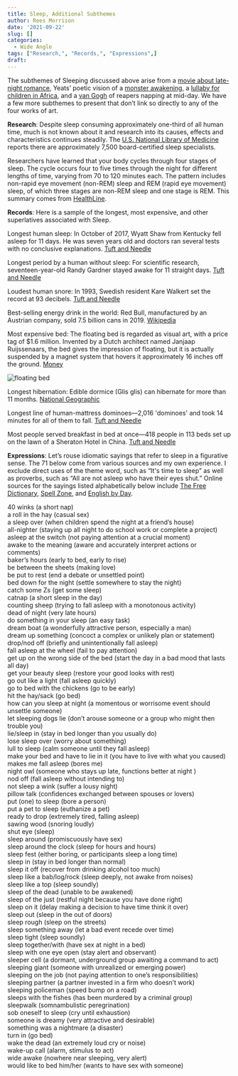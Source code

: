 ```yaml
---
title: Sleep, Additional Subthemes
author: Rees Morrison
date: '2021-09-22'
slug: []
categories:
  - Wide Angle
tags: ["Research,", "Records,", "Expressions",]
draft:
---
```


The subthemes of Sleeping discussed above arise from a [movie about late-night romance](https://themesfromart.com/post/2021-09-22-sleep-from-sleepless-in-seattle-a-movie-starring-tom-hanks-and-meg-ryan/sleepsleepless/), Yeats’ poetic vision of a [monster awakening](https://themesfromart.com/post/2021-09-22-sleep-from-the-second-coming-a-poem-by-william-butler-yeats/sleepsecond/), a [lullaby for children in Africa](https://themesfromart.com/post/2021-09-22-sleep-from-the-lion-sleeps-tonight-a-song-by-the-tokens/sleeplion/), and a [van Gogh](https://themesfromart.com/post/2021-09-22-sleep-from-the-siesta-a-painting-by-vincent-van-gogh/sleepsiesta/) of reapers napping at mid-day.   We have a few more subthemes to present that don’t link so directly to any of the four works of art.

<!--more-->

**Research**:  Despite sleep consuming approximately one-third of all human time, much is not known about it and research into its causes, effects and characteristics continues steadily.  The [U.S. National Library of Medicine](https://www.ncbi.nlm.nih.gov/pmc/articles/PMC5181604) reports there are approximately 7,500 board-certified sleep specialists. 

Researchers have learned that your body cycles through four stages of sleep. The cycle occurs four to five times through the night for different lengths of time, varying from 70 to 120 minutes each.   The pattern includes non-rapid eye movement (non-REM) sleep and REM (rapid eye movement) sleep, of which three stages are non-REM sleep and one stage is REM.  This summary comes from [HealthLine](https://www.healthline.com/health/why-do-we-sleep#what-happens-during-sleep).

**Records**:   Here is a sample of the longest, most expensive, and other superlatives associated with Sleep.  

Longest human sleep:  In October of 2017, Wyatt Shaw from Kentucky fell asleep for 11 days.  He was seven years old and doctors ran several tests with no conclusive explanations.  [Tuft and Needle](https://www.tuftandneedle.com/resources/whats-the-longest-someone-has-slept-tuft-needle/)

Longest period by a human without sleep:  For scientific research, seventeen-year-old Randy Gardner stayed awake for 11 straight days.  [Tuft and Needle](https://www.tuftandneedle.com/resources/whats-the-longest-someone-has-slept-tuft-needle/)

Loudest human snore:  In 1993, Swedish resident Kare Walkert set the record at 93 decibels. [Tuft and Needle](https://www.tuftandneedle.com/resources/whats-the-longest-someone-has-slept-tuft-needle/)

Best-selling energy drink in the world: Red Bull, manufactured by an Austrian company, sold 7.5 billion cans in 2019. [Wikipedia](https://en.wikipedia.org/wiki/Red_Bull)

Most expensive bed:  The floating bed is regarded as visual art, with a price tag of $1.6 million.  Invented by a Dutch architect named Janjaap Ruijssenaars, the bed gives the impression of  floating, but it is actually suspended by a magnet system that hovers it approximately 16 inches off the ground.  [Money](https://moneyinc.com/expensive-mattresses-entire-world/)

![floating bed](/media/SleepFloatingBed.jpg)

Longest hibernation:  Edible dormice (Glis glis) can hibernate for more than 11 months.  [National Geographic](https://www.nationalgeographic.org/article/some-animals-dont-actually-sleep-winter-and-other-surprises-about-hibernation/4th-grade/)

Longest line of human-mattress dominoes—2,016 'dominoes' and took 14 minutes for all of them to fall. [Tuft and Needle](https://www.tuftandneedle.com/resources/whats-the-longest-someone-has-slept-tuft-needle/)

Most people served breakfast in bed at once—418 people in 113 beds set up on the lawn of a Sheraton Hotel in China.  [Tuft and Needle](https://www.tuftandneedle.com/resources/whats-the-longest-someone-has-slept-tuft-needle/)

**Expressions**:  Let’s rouse idiomatic sayings that refer to sleep in a figurative sense. The 71 below come from various sources and my own experience.  I exclude direct uses of the theme word, such as “It's time to sleep” as well as proverbs, such as “All are not asleep who have their eyes shut.” Online sources for the sayings listed alphabetically below include [The Free Dictionary](https://idioms.thefreedictionary.com/sleep), [Spell Zone](https://www.spellzone.com/blog/Twenty_Five_Idioms_about_Sleep.htm), and [English by Day](https://englishbyday.com/sleep-idioms/).

<!--Here are the sayings.-->

40 winks (a short nap)  
a roll in the hay (casual sex)  
a sleep over (when children spend the night at a friend’s house)  
all-nighter (staying up all night to do school work or complete a project)  
asleep at the switch (not paying attention at a crucial moment)  
awake to the meaning (aware and accurately interpret actions or comments)  
baker’s hours (early to bed, early to rise)  
be between the sheets (making love)  
be put to rest (end a debate or unsettled point)  
bed down for the night (settle somewhere to stay the night)  
catch some Zs (get some sleep)   
catnap (a short sleep in the day)   
counting sheep (trying to fall asleep with a monotonous activity)  
dead of night (very late hours)  
do something in your sleep (an easy task)  
dream boat (a wonderfully attractive person, especially a man)  
dream up something (concoct a complex or unlikely plan or statement)  
drop/nod off (briefly and unintentionally fall asleep)   
fall asleep at the wheel (fail to pay attention)  
get up on the wrong side of the bed (start the day in a bad mood that lasts all day)   
get your beauty sleep (restore your good looks with rest)  
go out like a light (fall asleep quickly)   
go to bed with the chickens (go to be early)  
hit the hay/sack (go bed)   
how can you sleep at night (a momentous or worrisome event should unsettle someone)  
let sleeping dogs lie (don’t arouse someone or a group who might then trouble you)  
lie/sleep in (stay in bed longer than you usually do)   
lose sleep over (worry about something)  
lull to sleep (calm someone until they fall asleep)  
make your bed and have to lie in it (you have to live with what you caused)  
makes me fall asleep (bores me)  
night owl (someone who stays up late, functions better at night )  
nod off (fall asleep without intending to)  
not sleep a wink (suffer a lousy night)  
pillow talk (confidences exchanged between spouses or lovers)  
put (one) to sleep (bore a person)  
put a pet to sleep (euthanize a pet)  
ready to drop (extremely tired, falling asleep)   
sawing wood (snoring loudly)  
shut eye (sleep)  
sleep around (promiscuously have sex)  
sleep around the clock (sleep for hours and hours)  
sleep fest (either boring, or participants sleep a long time)  
sleep in (stay in bed longer than normal)  
sleep it off (recover from drinking alcohol too much)  
sleep like a bab/log/rock (sleep deeply, not awake from noises)   
sleep like a top (sleep soundly)  
sleep of the dead (unable to be awakened)  
sleep of the just (restful night because you have done right)  
sleep on it (delay making a decision to have time think it over)   
sleep out (sleep in the out of doors)  
sleep rough (sleep on the streets)  
sleep something away (let a bad event recede over time)  
sleep tight (sleep soundly)  
sleep together/with (have sex at night in a bed)  
sleep with one eye open (stay alert and observant)  
sleeper cell (a dormant, underground group awaiting a command to act)  
sleeping giant (someone with unrealized or emerging power)   
sleeping on the job (not paying attention to one’s responsibilities)  
sleeping partner (a partner invested in a firm who doesn’t work)   
sleeping policeman (speed bump on a road)  
sleeps with the fishes (has been murdered by a criminal group)  
sleepwalk (somnambulistic peregrination)  
sob oneself to sleep (cry until exhaustion)  
someone is dreamy (very attractive and desirable)  
something was a nightmare (a disaster)  
turn in (go bed)  
wake the dead (an extremely loud cry or noise)  
wake-up call (alarm, stimulus to act)  
wide awake (nowhere near sleeping, very alert)  
would like to bed him/her (wants to have sex with someone)
